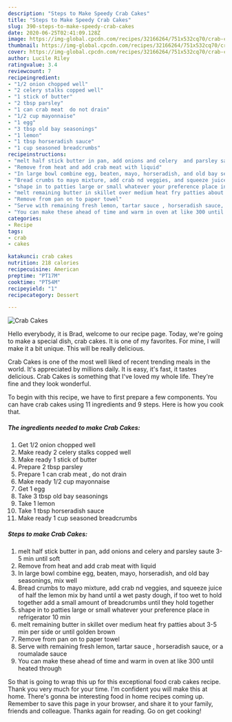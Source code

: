 ```yaml
---
description: "Steps to Make Speedy Crab Cakes"
title: "Steps to Make Speedy Crab Cakes"
slug: 390-steps-to-make-speedy-crab-cakes
date: 2020-06-25T02:41:09.128Z
image: https://img-global.cpcdn.com/recipes/32166264/751x532cq70/crab-cakes-recipe-main-photo.jpg
thumbnail: https://img-global.cpcdn.com/recipes/32166264/751x532cq70/crab-cakes-recipe-main-photo.jpg
cover: https://img-global.cpcdn.com/recipes/32166264/751x532cq70/crab-cakes-recipe-main-photo.jpg
author: Lucile Riley
ratingvalue: 3.4
reviewcount: 7
recipeingredient:
- "1/2 onion chopped well"
- "2 celery stalks copped well"
- "1 stick of butter"
- "2 tbsp parsley"
- "1 can crab meat  do not drain"
- "1/2 cup mayonnaise"
- "1 egg"
- "3 tbsp old bay seasonings"
- "1 lemon"
- "1 tbsp horseradish sauce"
- "1 cup seasoned breadcrumbs"
recipeinstructions:
- "melt half stick butter in pan, add onions and celery  and parsley saute 3-5 min until soft"
- "Remove from heat and add crab meat with liquid"
- "In large bowl combine egg, beaten, mayo, horseradish, and old bay seasonings, mix well"
- "Bread crumbs to mayo mixture, add crab nd veggies, and squeeze juice of half the lemon mix by hand until a wet pasty dough, if too wet to hold together add a small amount of breadcrumbs until they hold together"
- "shape in to patties large or small whatever your preference place in refrigerator 10 min"
- "melt remaining butter in skillet over medium heat fry patties about 3-5 min per side or until golden brown"
- "Remove from pan on to paper towel"
- "Serve with remaining fresh lemon, tartar sauce , horseradish sauce, or a roumalade sauce"
- "You can make these ahead of time and warm in oven at like 300 until heated through"
categories:
- Recipe
tags:
- crab
- cakes

katakunci: crab cakes 
nutrition: 218 calories
recipecuisine: American
preptime: "PT17M"
cooktime: "PT54M"
recipeyield: "1"
recipecategory: Dessert

---
```



![Crab Cakes](https://img-global.cpcdn.com/recipes/32166264/751x532cq70/crab-cakes-recipe-main-photo.jpg)

Hello everybody, it is Brad, welcome to our recipe page. Today, we're going to make a special dish, crab cakes. It is one of my favorites. For mine, I will make it a bit unique. This will be really delicious.

Crab Cakes is one of the most well liked of recent trending meals in the world. It's appreciated by millions daily. It is easy, it's fast, it tastes delicious. Crab Cakes is something that I've loved my whole life. They're fine and they look wonderful.




To begin with this recipe, we have to first prepare a few components. You can have crab cakes using 11 ingredients and 9 steps. Here is how you cook that.

<!--inarticleads1-->

##### The ingredients needed to make Crab Cakes:

1. Get 1/2 onion chopped well
1. Make ready 2 celery stalks copped well
1. Make ready 1 stick of butter
1. Prepare 2 tbsp parsley
1. Prepare 1 can crab meat , do not drain
1. Make ready 1/2 cup mayonnaise
1. Get 1 egg
1. Take 3 tbsp old bay seasonings
1. Take 1 lemon
1. Take 1 tbsp horseradish sauce
1. Make ready 1 cup seasoned breadcrumbs




<!--inarticleads2-->

##### Steps to make Crab Cakes:

1. melt half stick butter in pan, add onions and celery  and parsley saute 3-5 min until soft
1. Remove from heat and add crab meat with liquid
1. In large bowl combine egg, beaten, mayo, horseradish, and old bay seasonings, mix well
1. Bread crumbs to mayo mixture, add crab nd veggies, and squeeze juice of half the lemon mix by hand until a wet pasty dough, if too wet to hold together add a small amount of breadcrumbs until they hold together
1. shape in to patties large or small whatever your preference place in refrigerator 10 min
1. melt remaining butter in skillet over medium heat fry patties about 3-5 min per side or until golden brown
1. Remove from pan on to paper towel
1. Serve with remaining fresh lemon, tartar sauce , horseradish sauce, or a roumalade sauce
1. You can make these ahead of time and warm in oven at like 300 until heated through




So that is going to wrap this up for this exceptional food crab cakes recipe. Thank you very much for your time. I'm confident you will make this at home. There's gonna be interesting food in home recipes coming up. Remember to save this page in your browser, and share it to your family, friends and colleague. Thanks again for reading. Go on get cooking!
